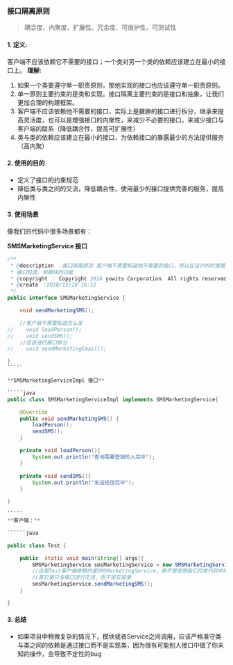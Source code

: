### 接口隔离原则
> 耦合度、内聚度、扩展性、冗余度、可维护性，可测试性

#### 1. 定义:
客户端不应该依赖它不需要的接口；一个类对另一个类的依赖应该建立在最小的接口上。
**理解:**
1. 如果一个类要遵守单一职责原则，那他实现的接口也应该遵守单一职责原则。
2. 单一原则主要约束的是类和实现。接口隔离主要约束的是接口和抽象，让我们更加合理的构建框架。
3. 客户端不应该依赖他不需要的接口，实际上是臃肿的接口进行拆分，继承来提高灵活度，也可以是增强接口的内聚性，来减少不必要的接口，来减少接口与客户端的联系（降低耦合性，提高可扩展性）
4. 类与类的依赖应该建立在最小的接口，为依赖接口的暴露最少的方法提供服务（高内聚）

#### 2. 使用的目的
- 定义了接口的约束规范
- 降低类与类之间的交流，降低耦合性，使用最少的接口提供完善的服务，提高内聚性

#### 3. 使用场景

像我们的代码中很多场景都有：

**SMSMarketingService 接口**

``````java
/**
 * @description ：接口隔离原则 客户端不需要知道他不需要的接口，所以在设计的时候需要注意
 * 接口粒度，和模块的功能
 * @copyright ：	Copyright 2018 yowits Corporation. All rights reserved.
 * @create ：2018/12/18 16:12
 */
public interface SMSMarketingService {

    void sendMarketingSMS();

    //客户端不需要知道怎么发
//    void loadPerson();
//    void sendSMS();
    //应该进行接口拆分
//    void sendMarketingEmail();

}
`````

**SMSMarketingServiceImpl 接口**

`````java
public class SMSMarketingServiceImpl implements SMSMarketingService{

    @Override
    public void sendMarketingSMS() {
        loadPerson();
        sendSMS();
    }

    private void loadPerson(){
        System.out.println("查询需要营销的人完毕");
    }

    private void sendSMS(){
        System.out.println("发送短信完毕");
    }

}

`````
**客户端：**

``````java

public class Test {

    public  static void main(String[] args){
        SMSMarketingService smsMarketingService = new SMSMarketingServiceImpl();
        //这里Test客户端依赖的是SMSMarketingService，是不是很想我们日常代码中的Spring注入的Service
        //其它类只与接口进行交流，而不是实现类
        smsMarketingService.sendMarketingSMS();
    }

}

``````

#### 3. 总结

- 如果项目中稍微复杂的情况下，模块或者Service之间调用，应该严格准守类与类之间的依赖是通过接口而不是实现类，因为很有可能别人接口中做了你未知的操作，会导致不定性的bug






